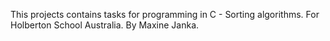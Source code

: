 This projects contains tasks for programming in C - Sorting algorithms. For Holberton School Australia. By Maxine Janka.
